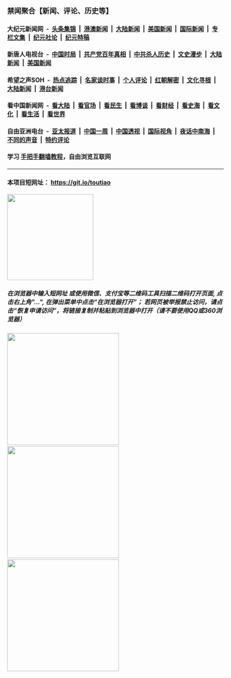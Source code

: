 ### 禁闻聚合【新闻、评论、历史等】

#### 大纪元新闻网 &nbsp;-&nbsp; [头条集锦](indexes/E头条集锦.md?t=03122102) &nbsp;|&nbsp; [港澳新闻](indexes/E港澳新闻.md?t=03122102)  &nbsp;|&nbsp; [大陆新闻](indexes/E大陆新闻.md?t=03122102) &nbsp;|&nbsp; [美国新闻](indexes/E美国新闻.md?t=03122102) &nbsp;|&nbsp; [国际新闻](indexes/E国际新闻.md?t=03122102) &nbsp;|&nbsp; [专栏文集](indexes/E专栏文集.md?t=03122102) &nbsp;|&nbsp; [纪元社论](indexes/E纪元社论.md?t=03122102) &nbsp;|&nbsp; [纪元特稿](indexes/E纪元特稿.md?t=03122102) 

#### 新唐人电视台 &nbsp;-&nbsp; [中国时局](indexes/N中国时局.md?t=03122102) &nbsp;|&nbsp; [共产党百年真相](indexes/N共产党百年真相.md?t=03122102) &nbsp;|&nbsp; [中共杀人历史](indexes/N中共杀人历史.md?t=03122102) &nbsp;|&nbsp; [文史漫步](indexes/N文史漫步.md?t=03122102) &nbsp;|&nbsp; [大陆新闻](indexes/N大陆新闻.md?t=03122102) &nbsp;|&nbsp; [美国新闻](indexes/N美国新闻.md?t=03122102)

#### 希望之声SOH &nbsp;-&nbsp; [热点追踪](indexes/H热点追踪.md?t=03122102) &nbsp;|&nbsp; [名家谈时事](indexes/H名家谈时事.md?t=03122102) &nbsp;|&nbsp; [个人评论](indexes/H个人评论.md?t=03122102)  &nbsp;|&nbsp; [红朝解密](indexes/H红朝解密.md?t=03122102) &nbsp;|&nbsp; [文化寻根](indexes/H文化寻根.md?t=03122102) &nbsp;|&nbsp; [大陆新闻](indexes/H大陆新闻.md?t=03122102) &nbsp;|&nbsp; [港台新闻](indexes/H港台新闻.md?t=03122102)

#### 看中国新闻网 &nbsp;-&nbsp; [看大陆](indexes/S看大陆.md?t=03122102) &nbsp;|&nbsp; [看官场](indexes/S看官场.md?t=03122102) &nbsp;|&nbsp; [看民生](indexes/S看民生.md?t=03122102)  &nbsp;|&nbsp; [看博谈](indexes/S看博谈.md?t=03122102) &nbsp;|&nbsp; [看财经](indexes/S看财经.md?t=03122102) &nbsp;|&nbsp; [看史海](indexes/S看史海.md?t=03122102) &nbsp;|&nbsp; [看文化](indexes/S看文化.md?t=03122102) &nbsp;|&nbsp; [看生活](indexes/S看生活.md?t=03122102) &nbsp;|&nbsp; [看世界](indexes/S看世界.md?t=03122102)

#### 自由亚洲电台 &nbsp;-&nbsp; [亚太报道](indexes/R亚太报道.md?t=03122102) &nbsp;|&nbsp; [中国一周](indexes/R中国一周.md?t=03122102) &nbsp;|&nbsp; [中国透视](indexes/R中国透视.md?t=03122102)  &nbsp;|&nbsp; [国际视角](indexes/R国际视角.md?t=03122102) &nbsp;|&nbsp; [夜话中南海](indexes/R夜话中南海.md?t=03122102) &nbsp;|&nbsp; [不同的声音](indexes/R不同的声音.md?t=03122102) &nbsp;|&nbsp; [特约评论](indexes/R特约评论.md?t=03122102)

#### 学习 [手把手翻墙教程](https://github.com/gfw-breaker/guides/wiki)，自由浏览互联网

----

#### 本项目短网址： https://git.io/toutiao
<img src="https://raw.githubusercontent.com/gfw-breaker/banned-news/master/scripts/img/qr.png" width="200px"/>  

##### 在浏览器中输入短网址 或使用微信、支付宝等二维码工具扫描二维码打开页面, 点击右上角"...", 在弹出菜单中点击“在浏览器打开”； 若网页被举报禁止访问，请点击“恢复申请访问”，将链接复制并粘贴到浏览器中打开（请不要使用QQ或360浏览器）

<img src="https://raw.githubusercontent.com/gfw-breaker/banned-news/master/scripts/img/1.png" width="260px"/> &nbsp; <img src="https://raw.githubusercontent.com/gfw-breaker/banned-news/master/scripts/img/2.png" width="260px"/> &nbsp; <img src="https://raw.githubusercontent.com/gfw-breaker/banned-news/master/scripts/img/3.png" width="260px"/>
